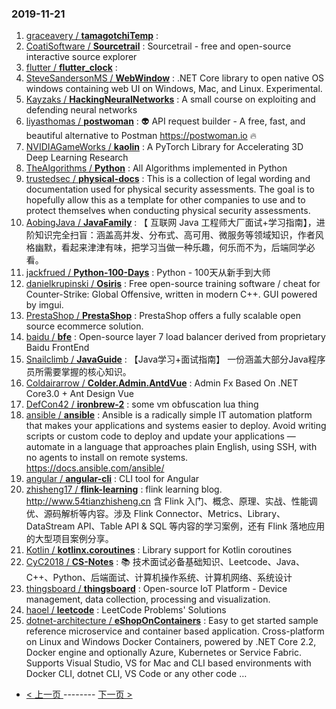 ### 2019-11-21 
1. [
        graceavery /
**tamagotchiTemp**](https://github.com/graceavery/tamagotchiTemp) : 
1. [
        CoatiSoftware /
**Sourcetrail**](https://github.com/CoatiSoftware/Sourcetrail) : Sourcetrail - free and open-source interactive source explorer
1. [
        flutter /
**flutter_clock**](https://github.com/flutter/flutter_clock) : 
1. [
        SteveSandersonMS /
**WebWindow**](https://github.com/SteveSandersonMS/WebWindow) : .NET Core library to open native OS windows containing web UI on Windows, Mac, and Linux. Experimental.
1. [
        Kayzaks /
**HackingNeuralNetworks**](https://github.com/Kayzaks/HackingNeuralNetworks) : A small course on exploiting and defending neural networks
1. [
        liyasthomas /
**postwoman**](https://github.com/liyasthomas/postwoman) : 👽 API request builder - A free, fast, and beautiful alternative to Postman https://postwoman.io 🔥
1. [
        NVIDIAGameWorks /
**kaolin**](https://github.com/NVIDIAGameWorks/kaolin) : A PyTorch Library for Accelerating 3D Deep Learning Research
1. [
        TheAlgorithms /
**Python**](https://github.com/TheAlgorithms/Python) : All Algorithms implemented in Python
1. [
        trustedsec /
**physical-docs**](https://github.com/trustedsec/physical-docs) : This is a collection of legal wording and documentation used for physical security assessments. The goal is to hopefully allow this as a template for other companies to use and to protect themselves when conducting physical security assessments.
1. [
        AobingJava /
**JavaFamily**](https://github.com/AobingJava/JavaFamily) : 【 互联网 Java 工程师大厂面试+学习指南】，进阶知识完全扫盲：涵盖高并发、分布式、高可用、微服务等领域知识，作者风格幽默，看起来津津有味，把学习当做一种乐趣，何乐而不为，后端同学必看。
1. [
        jackfrued /
**Python-100-Days**](https://github.com/jackfrued/Python-100-Days) : Python - 100天从新手到大师
1. [
        danielkrupinski /
**Osiris**](https://github.com/danielkrupinski/Osiris) : Free open-source training software / cheat for Counter-Strike: Global Offensive, written in modern C++. GUI powered by imgui.
1. [
        PrestaShop /
**PrestaShop**](https://github.com/PrestaShop/PrestaShop) : PrestaShop offers a fully scalable open source ecommerce solution.
1. [
        baidu /
**bfe**](https://github.com/baidu/bfe) : Open-source layer 7 load balancer derived from proprietary Baidu FrontEnd
1. [
        Snailclimb /
**JavaGuide**](https://github.com/Snailclimb/JavaGuide) : 【Java学习+面试指南】 一份涵盖大部分Java程序员所需要掌握的核心知识。
1. [
        Coldairarrow /
**Colder.Admin.AntdVue**](https://github.com/Coldairarrow/Colder.Admin.AntdVue) : Admin Fx Based On .NET Core3.0 + Ant Design Vue
1. [
        DefCon42 /
**ironbrew-2**](https://github.com/DefCon42/ironbrew-2) : some vm obfuscation lua thing
1. [
        ansible /
**ansible**](https://github.com/ansible/ansible) : Ansible is a radically simple IT automation platform that makes your applications and systems easier to deploy. Avoid writing scripts or custom code to deploy and update your applications — automate in a language that approaches plain English, using SSH, with no agents to install on remote systems. https://docs.ansible.com/ansible/
1. [
        angular /
**angular-cli**](https://github.com/angular/angular-cli) : CLI tool for Angular
1. [
        zhisheng17 /
**flink-learning**](https://github.com/zhisheng17/flink-learning) : flink learning blog. http://www.54tianzhisheng.cn 含 Flink 入门、概念、原理、实战、性能调优、源码解析等内容。涉及 Flink Connector、Metrics、Library、DataStream API、Table API & SQL 等内容的学习案例，还有 Flink 落地应用的大型项目案例分享。
1. [
        Kotlin /
**kotlinx.coroutines**](https://github.com/Kotlin/kotlinx.coroutines) : Library support for Kotlin coroutines
1. [
        CyC2018 /
**CS-Notes**](https://github.com/CyC2018/CS-Notes) : 📚 技术面试必备基础知识、Leetcode、Java、C++、Python、后端面试、计算机操作系统、计算机网络、系统设计
1. [
        thingsboard /
**thingsboard**](https://github.com/thingsboard/thingsboard) : Open-source IoT Platform - Device management, data collection, processing and visualization.
1. [
        haoel /
**leetcode**](https://github.com/haoel/leetcode) : LeetCode Problems' Solutions
1. [
        dotnet-architecture /
**eShopOnContainers**](https://github.com/dotnet-architecture/eShopOnContainers) : Easy to get started sample reference microservice and container based application. Cross-platform on Linux and Windows Docker Containers, powered by .NET Core 2.2, Docker engine and optionally Azure, Kubernetes or Service Fabric. Supports Visual Studio, VS for Mac and CLI based environments with Docker CLI, dotnet CLI, VS Code or any other code … 

- [ < 上一页 ](https://github.com/able8/github-trending-daily-record/blob/master/2019-11-20.md) -------- [ 下一页 > ](https://github.com/able8/github-trending-daily-record/blob/master/2019-11-22.md)